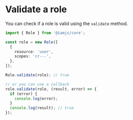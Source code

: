 # Validate a role

You can check if a role is valid using the `validate` method.

```ts
import { Role } from '@iamjs/core';

const role = new Role([
  {
    resource: 'user',
    scopes: 'cr---',
  },
]);

Role.validate(role); // true

// or you can use a callback
role.validate(role, (result, error) => {
  if (error) {
    console.log(error);
  } 
  console.log(result); // true
});
```
